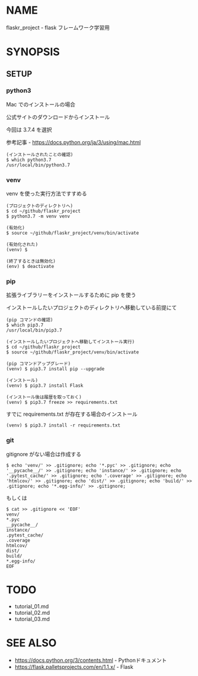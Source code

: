 # NAME

flaskr_project - flask フレームワーク学習用

# SYNOPSIS

## SETUP

### python3

Mac でのインストールの場合

公式サイトのダウンロードからインストール

今回は 3.7.4 を選択

参考記事 - <https://docs.python.org/ja/3/using/mac.html>

```
(インストールされたことの確認)
$ which python3.7
/usr/local/bin/python3.7
```

### venv

venv を使った実行方法ですすめる

```
(プロジェクトのディレクトリへ)
$ cd ~/github/flaskr_project
$ python3.7 -m venv venv

(有効化)
$ source ~/github/flaskr_project/venv/bin/activate

(有効化された)
(venv) $

(終了するときは無効化)
(env) $ deactivate
```

### pip

拡張ライブラリーをインストールするために pip を使う

インストールしたいプロジェクトのディレクトリへ移動している前提にて

```
(pip コマンドの確認)
$ which pip3.7
/usr/local/bin/pip3.7

(インストールしたいプロジェクトへ移動してインストール実行)
$ cd ~/github/flaskr_project
$ source ~/github/flaskr_project/venv/bin/activate

(pip コマンドアップグレード)
(venv) $ pip3.7 install pip --upgrade

(インストール)
(venv) $ pip3.7 install Flask

(インストール後は履歴を取っておく)
(venv) $ pip3.7 freeze >> requirements.txt
```

すでに requirements.txt が存在する場合のインストール

```
(venv) $ pip3.7 install -r requirements.txt
```

### git

gitignore がない場合は作成する

```
$ echo 'venv/' >> .gitignore; echo '*.pyc' >> .gitignore; echo '__pycache__/' >> .gitignore; echo 'instance/' >> .gitignore; echo '.pytest_cache/' >> .gitignore; echo '.coverage' >> .gitignore; echo 'htmlcov/' >> .gitignore; echo 'dist/' >> .gitignore; echo 'build/' >> .gitignore; echo '*.egg-info/' >> .gitignore;
```

もしくは

```
$ cat >> .gitignore << 'EOF'
venv/
*.pyc
__pycache__/
instance/
.pytest_cache/
.coverage
htmlcov/
dist/
build/
*.egg-info/
EOF
```

# TODO

- tutorial_01.md
- tutorial_02.md
- tutorial_03.md

# SEE ALSO

- <https://docs.python.org/3/contents.html> - Pythonドキュメント
- <https://flask.palletsprojects.com/en/1.1.x/> - Flask
